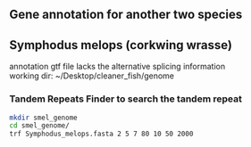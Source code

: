 Gene annotation for another two species
------------------------------------------------------
## Symphodus melops (corkwing wrasse)
annotation gtf file lacks the alternative splicing information          
working dir: ~/Desktop/cleaner_fish/genome     
### Tandem Repeats Finder to search the tandem repeat
```bash
mkdir smel_genome
cd smel_genome/
trf Symphodus_melops.fasta 2 5 7 80 10 50 2000
```
